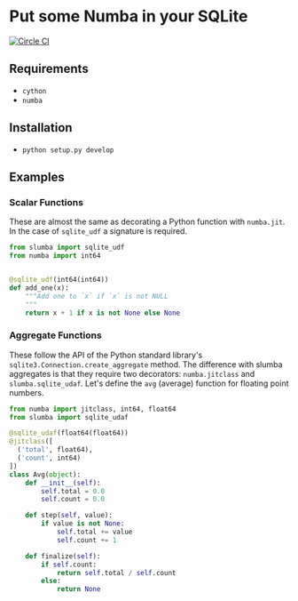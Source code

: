 # Put some Numba in your SQLite

[![Circle CI](https://circleci.com/gh/cpcloud/slumba.svg?style=shield&circle-token=:circle-token)](https://github.com/cpcloud/slumba)

## Requirements

* `cython`
* `numba`

## Installation
* `python setup.py develop`

## Examples

### Scalar Functions

These are almost the same as decorating a Python function with
`numba.jit`. In the case of `sqlite_udf` a signature is required.

```python
from slumba import sqlite_udf
from numba import int64


@sqlite_udf(int64(int64))
def add_one(x):
    """Add one to `x` if `x` is not NULL
    """
    return x + 1 if x is not None else None
```


### Aggregate Functions


These follow the API of the Python standard library's
`sqlite3.Connection.create_aggregate` method. The difference with slumba
aggregates is that they require two decorators: `numba.jitclass` and
`slumba.sqlite_udaf`. Let's define the `avg` (average) function for
floating point numbers.

```python
from numba import jitclass, int64, float64
from slumba import sqlite_udaf

@sqlite_udaf(float64(float64))
@jitclass([
  ('total', float64),
  ('count', int64)
])
class Avg(object):
    def __init__(self):
        self.total = 0.0
        self.count = 0.0

    def step(self, value):
        if value is not None:
            self.total += value
            self.count += 1

    def finalize(self):
        if self.count:
            return self.total / self.count
        else:
            return None
```
